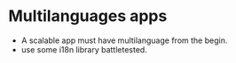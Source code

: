 
# Multilanguages apps

- A scalable app must have multilanguage from the begin.
- use some i18n library battletested.